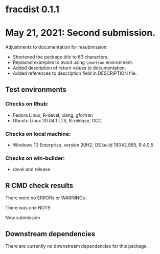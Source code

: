 # fracdist 0.1.1

# May 21, 2021: Second submission.

Adjustments to documentation for resubmission:
* Shortened the package title to 63 characters.
* Replaced examples to avoid using ```\dontrun``` environment. 
* Added description of return values to documentation. 
* Added references to description field in DESCRIPTION file. 


## Test environments


### Checks on Rhub:
* Fedora Linux, R-devel, clang, gfortran
* Ubuntu Linux 20.04.1 LTS, R-release, GCC

### Checks on local machine:
* Windows 10 Enterprise, version 20H2, OS build 19042.985, R 4.0.5

### Checks on win-builder:
* devel and release



## R CMD check results
There were no ERRORs or WARNINGs.

There was one NOTE:

New submission


## Downstream dependencies

There are currently no downstream dependencies for this package. 
